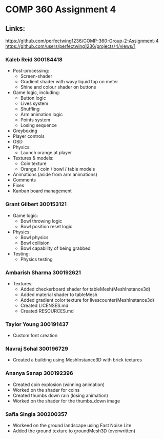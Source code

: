 # COMP 360 Assignment 4

## Links:
https://github.com/perfectwing1236/COMP-360-Group-2-Assignment-4
https://github.com/users/perfectwing1236/projects/4/views/1

### Kaleb Reid 300184418
* Post-processing:
  * Screen-shader
  * Gradient shader with wavy liquid top on meter
  * Shine and colour shader on buttons
* Game logic, including:
  * Button logic
  * Lives system
  * Shuffling
  * Arm animation logic
  * Points system
  * Losing sequence
* Greyboxing
* Player controls
* OSD
* Physics:
  * Launch orange at player
* Textures & models:
  * Coin texture
  * Orange / coin / bowl / table models
* Animations (aside from arm animations)
* Comments
* Fixes
* Kanban board management

### Grant Gilbert 300153121
* Game logic:
  * Bowl throwing logic
  * Bowl position reset logic
* Physics:
  * Bowl physics
  * Bowl collision
  * Bowl capability of being grabbed
* Testing:
  * Physics testing
 
 
### Ambarish Sharma 300192621
 * Textures:
   * Added checkerboard shader for tableMesh(MeshInstance3d)
   * Added material shader to tableMesh
   * Added gradient color texture for livescounter(MeshInstance3d)
   * Created LICENSES.md
   * Created RESOURCES.md

### Taylor Young 300191437
* Custom font creation

### Navraj Sohal 300196729
* Created a building using MeshInstance3D with brick textures

### Ananya Sanap 300192396
* Created coin explosion (winning animation)
* Worked on the shader for coins
* Created thumbs down rain (losing animation)
* Worked on the shader for the thumbs_down image

### Safia Singla 300200357
* Workeed on the ground landscape using Fast Noise Lite
* Added the ground texture to groundMesh3D (overwritten)
